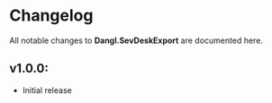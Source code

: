 # Changelog

All notable changes to **Dangl.SevDeskExport** are documented here.

## v1.0.0:
- Initial release
